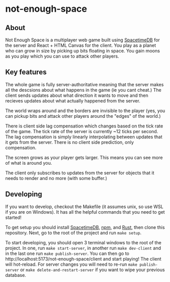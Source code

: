 # not-enough-space

## About
Not Enough Space is a multiplayer web game built using [SpacetimeDB](https://spacetimedb.com/home) for the server and React + HTML Canvas for the client. You play as a planet who can grow in size by picking up bits floating in space. You gain moons as you play which you can use to attack other players.

## Key features

The whole game is fully server-authoritative meaning that the server makes all the descsions about what happens in the game (ie you cant cheat.) The client sends updates about what direction it wants to move and then recieves updates about what actually happened from the server.

The world wraps around and the borders are invisible to the player (yes, you can pickup bits and attack other players around the "edges" of the world.)

There is client side lag compensation which changes based on the tick rate of the game. The tick rate of the server is currently ~12 ticks per second. The lag compensation is simply linearly interpolating between updates that it gets from the server. There is no client side prediction, only compensation.

The screen grows as your player gets larger. This means you can see more of what is around you.

The client only subscribes to updates from the server for objects that it needs to render and no more (with some buffer.)

## Developing

If you want to develop, checkout the Makefile (it assumes unix, so use WSL if you are on Windows). It has all the helpful commands that you need to get started!

To get setup you should install [SpacetimeDB](https://spacetimedb.com/install), [npm](https://docs.npmjs.com/downloading-and-installing-node-js-and-npm), and [Rust](https://www.rust-lang.org/tools/install), then clone this repository. Next, go to the root of the project and run `make setup`.

To start developing, you should open 3 terminal windows to the root of the project. In one, run `make start-server`, in another run `make dev-client` and in the last one run `make publish-server`. You can then go to http://localhost:5173/not-enough-space/client and start playing! The client will hot-reload. For server changes you will need to re-run `make publish-server` or `make delete-and-restart-server` if you want to wipe your previous database.
